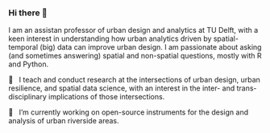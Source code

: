 ### Hi there 👋

I am an assistan professor of urban design and analytics at TU Delft, with a keen interest in understanding how urban analytics driven by spatial-temporal (big) data can improve urban design. I am passionate about asking (and sometimes answering) spatial and non-spatial questions, mostly with R and Python.

🌱  &nbsp; I teach and conduct research at the intersections of urban design, urban resilience, and spatial data science, with an interest in the inter- and trans-disciplinary implications of those intersections.

🔭  &nbsp; I’m currently working on open-source instruments for the design and analysis of urban riverside areas.
